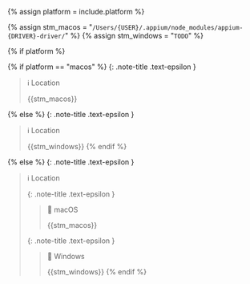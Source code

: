 <!-- _includes/docs/env/appium/ -->

<!-- USE CASE -->
<!-- 1. include docs/env/appium/location.md  -->
<!-- 2. include docs/env/appium/location.md platform="macos" -->
<!-- 3. include docs/env/appium/location.md platform="windows" -->

{% assign platform = include.platform %}

{% assign stm_macos =  "`/Users/{USER}/.appium/node_modules/appium-{DRIVER}-driver/`" %}
{% assign stm_windows =  "`TODO`" %}

<!-- macOS & Windows -->
{% if platform %}

<!-- macOS -->
{% if platform == "macos" %}
{: .note-title .text-epsilon }
> ℹ️ Location
>
> {{stm_macos}}

<!-- Windows -->
{% else %}
{: .note-title .text-epsilon }
> ℹ️ Location
>
> {{stm_windows}}
{% endif %}

<!-- ALL -->
{% else %}
{: .note-title .text-epsilon }
> ℹ️ Location
>
> {: .note-title .text-epsilon }
>> 🔘 macOS
>> 
>> {{stm_macos}}
>
> {: .note-title .text-epsilon }
>> 🔘 Windows
>> 
>> {{stm_windows}}
{% endif %}
